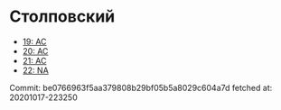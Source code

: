 # Столповский
- [19: AC](19.md)
- [20: AC](20.md)
- [21: AC](21.md)
- [22: NA](22.md)

Commit: be0766963f5aa379808b29bf05b5a8029c604a7d
 fetched at: 20201017-223250
